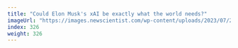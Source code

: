 ```yaml
---
title: "Could Elon Musk's xAI be exactly what the world needs?"
imageUrl: "https://images.newscientist.com/wp-content/uploads/2023/07/24135947/SEI_164679667.jpg?width=788"
index: 326
weight: 326
---
```

